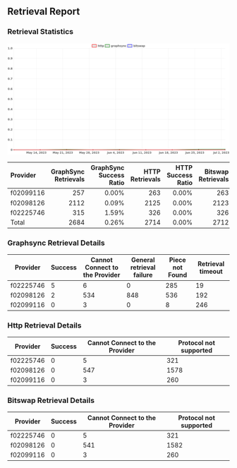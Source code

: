 ## Retrieval Report
### Retrieval Statistics
<img src="https://raw.githubusercontent.com/data-preservation-programs/filplus-checker-assets/main/filecoin-project/filecoin-plus-large-datasets/issues/1779/1688611125601.png"/>

| Provider  | GraphSync Retrievals | GraphSync Success Ratio | HTTP Retrievals | HTTP Success Ratio | Bitswap Retrievals | Bitswap Success Ratio |
| :-------- | -------------------: | ----------------------: | --------------: | -----------------: | -----------------: | --------------------: |
| f02099116 |                  257 |                   0.00% |             263 |              0.00% |                263 |                 0.00% |
| f02098126 |                 2112 |                   0.09% |            2125 |              0.00% |               2123 |                 0.00% |
| f02225746 |                  315 |                   1.59% |             326 |              0.00% |                326 |                 0.00% |
| Total     |                 2684 |                   0.26% |            2714 |              0.00% |               2712 |                 0.00% |

### Graphsync Retrieval Details
| Provider  | Success | Cannot Connect to the Provider | General retrieval failure | Piece not Found | Retrieval timeout |
| --------- | ------- | ------------------------------ | ------------------------- | --------------- | ----------------- |
| f02225746 | 5       | 6                              | 0                         | 285             | 19                |
| f02098126 | 2       | 534                            | 848                       | 536             | 192               |
| f02099116 | 0       | 3                              | 0                         | 8               | 246               |

### Http Retrieval Details
| Provider  | Success | Cannot Connect to the Provider | Protocol not supported |
| --------- | ------- | ------------------------------ | ---------------------- |
| f02225746 | 0       | 5                              | 321                    |
| f02098126 | 0       | 547                            | 1578                   |
| f02099116 | 0       | 3                              | 260                    |

### Bitswap Retrieval Details
| Provider  | Success | Cannot Connect to the Provider | Protocol not supported |
| --------- | ------- | ------------------------------ | ---------------------- |
| f02225746 | 0       | 5                              | 321                    |
| f02098126 | 0       | 541                            | 1582                   |
| f02099116 | 0       | 3                              | 260                    |
